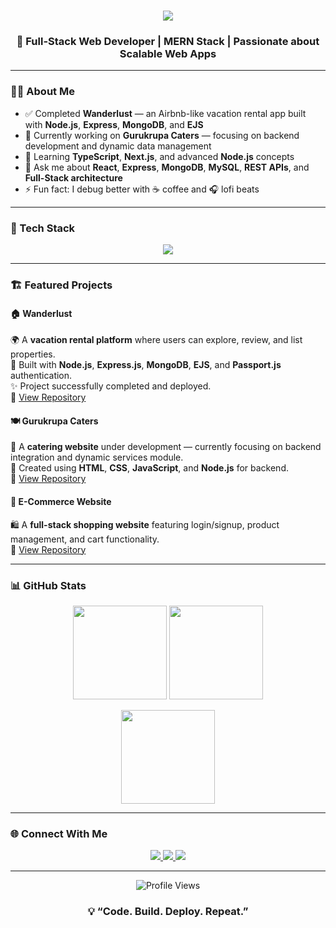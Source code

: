 <!-- ✨ INTRO SECTION -->
<h1 align="center">
 <img src="https://readme-typing-svg.herokuapp.com?font=Fira+Code&weight=500&size=28&pause=1000&color=1E90FF&center=true&vCenter=true&width=850&lines=Hi+there%2C+I'm+Satyajit+Patil+👋;Full+Stack+Web+Developer+%7C+MERN+Stack+Engineer;Building+Web+Apps+that+Scale+and+Inspire!"/>
</h1>

<h3 align="center">🚀 Full-Stack Web Developer | MERN Stack | Passionate about Scalable Web Apps</h3>

---

### 🧑‍💻 About Me

- ✅ Completed **Wanderlust** — an Airbnb-like vacation rental app built with **Node.js**, **Express**, **MongoDB**, and **EJS**  
- 💼 Currently working on **Gurukrupa Caters** — focusing on backend development and dynamic data management  
- 🌱 Learning **TypeScript**, **Next.js**, and advanced **Node.js** concepts  
- 💬 Ask me about **React**, **Express**, **MongoDB**, **MySQL**, **REST APIs**, and **Full-Stack architecture**  
- ⚡ Fun fact: I debug better with ☕ coffee and 🎧 lofi beats  

---

### 🧰 Tech Stack  

<p align="center">
  <img src="https://skillicons.dev/icons?i=nodejs,express,postman,vite,vercel,html,css,js,react,mysql,mongodb" />
</p>

---

### 🏗️ Featured Projects  

#### 🏠 Wanderlust
🌍 A **vacation rental platform** where users can explore, review, and list properties.  
🧩 Built with **Node.js**, **Express.js**, **MongoDB**, **EJS**, and **Passport.js** authentication.  
✨ Project successfully completed and deployed.  
🔗 [View Repository](https://github.com/SatyajitPatil987/Delta-Project)


#### 🍽️ Gurukrupa Caters
🎉 A **catering website** under development — currently focusing on backend integration and dynamic services module.  
🧾 Created using **HTML**, **CSS**, **JavaScript**, and **Node.js** for backend.  
🔗 [View Repository](https://github.com/SatyajitPatil987/Gurukrupa-Caters)

#### 🛒 E-Commerce Website
🛍️ A **full-stack shopping website** featuring login/signup, product management, and cart functionality.  
🔗 [View Repository](https://github.com/SatyajitPatil987/Ecommerce-Website)

---

### 📊 GitHub Stats  

<p align="center">
  <img src="https://github-readme-stats.vercel.app/api?username=SatyajitPatil987&show_icons=true&theme=tokyonight" height="150" />
  <img src="https://github-readme-streak-stats.herokuapp.com/?user=SatyajitPatil987&theme=tokyonight" height="150" />
</p>

<p align="center">
  <img src="https://github-readme-stats.vercel.app/api/top-langs/?username=SatyajitPatil987&layout=compact&theme=tokyonight" height="150" />
</p>

---

### 🌐 Connect With Me  

<p align="center">
  <a href="https://www.linkedin.com/in/satyajit-patil-259aab25a/">
    <img src="https://img.shields.io/badge/LinkedIn-%230077B5.svg?style=for-the-badge&logo=linkedin&logoColor=white"/>
  </a>
  <a href="mailto:satyajit3036@gmail.com">
    <img src="https://img.shields.io/badge/Gmail-D14836.svg?style=for-the-badge&logo=gmail&logoColor=white"/>
  </a>
  <a href="https://github.com/SatyajitPatil987">
    <img src="https://img.shields.io/badge/GitHub-%2312100E.svg?style=for-the-badge&logo=github&logoColor=white"/>
  </a>
</p>

---

<p align="center">
  <img src="https://komarev.com/ghpvc/?username=SatyajitPatil987&style=flat-square&color=blue" alt="Profile Views"/>
</p>

<h3 align="center">💡 “Code. Build. Deploy. Repeat.”</h3>
